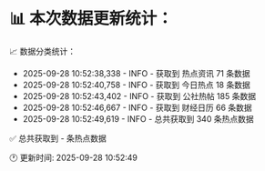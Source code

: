 📊 本次数据更新统计：
==========================

📈 数据分类统计：
- 2025-09-28 10:52:38,338 - INFO - 获取到 热点资讯 71 条数据
- 2025-09-28 10:52:40,758 - INFO - 获取到 今日热点 18 条数据
- 2025-09-28 10:52:43,402 - INFO - 获取到 公社热帖 185 条数据
- 2025-09-28 10:52:46,667 - INFO - 获取到 财经日历 66 条数据
- 2025-09-28 10:52:49,619 - INFO - 总共获取到 340 条热点数据

✅ 总共获取到 - 条热点数据

🕐 更新时间: 2025-09-28 10:52:49
